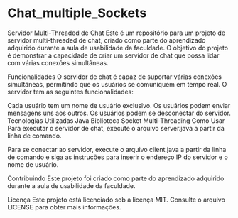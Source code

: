 # Chat_multiple_Sockets
Servidor Multi-Threaded de Chat
Este é um repositório para um projeto de servidor multi-threaded de chat, criado como parte do aprendizado adquirido durante a aula de usabilidade da faculdade. O objetivo do projeto é demonstrar a capacidade de criar um servidor de chat que possa lidar com várias conexões simultâneas.

Funcionalidades
O servidor de chat é capaz de suportar várias conexões simultâneas, permitindo que os usuários se comuniquem em tempo real. O servidor tem as seguintes funcionalidades:

Cada usuário tem um nome de usuário exclusivo.
Os usuários podem enviar mensagens uns aos outros.
Os usuários podem se desconectar do servidor.
Tecnologias Utilizadas
Java
Biblioteca Socket
Multi-Threading
Como Usar
Para executar o servidor de chat, execute o arquivo server.java a partir da linha de comando.

Para se conectar ao servidor, execute o arquivo client.java a partir da linha de comando e siga as instruções para inserir o endereço IP do servidor e o nome de usuário.

Contribuindo
Este projeto foi criado como parte do aprendizado adquirido durante a aula de usabilidade da faculdade.

Licença
Este projeto está licenciado sob a licença MIT. Consulte o arquivo LICENSE para obter mais informações.
